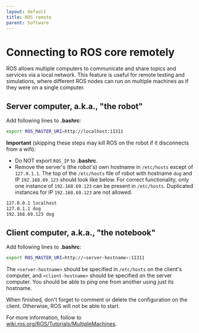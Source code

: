 ```yaml
---
layout: default
title: ROS remote
parent: Software
---
```


# Connecting to ROS core remotely

ROS allows multiple computers to communicate and share topics and services via a local network.
This feature is useful for remote testing and simulations, where different ROS nodes can run on multiple machines as if they were on a single computer.

## Server computer, a.k.a., "the robot"

Add following lines to **.bashrc**:
```bash
export ROS_MASTER_URI=http://localhost:11311
```

**Important** (skipping these steps may kill ROS on the robot if it disconnects from a wifi):

- Do NOT export `ROS_IP` to **.bashrc**.
- Remove the server's (the robot's) own hostname in `/etc/hosts` except of `127.0.1.1`.
  The top of the `/etc/hosts` file of robot with hostname `dog` and IP `192.168.69.123` should look like below.
  For correct functionality, only one instance of `192.168.69.123` can be present in `/etc/hosts`. 
  Duplicated instances for IP `192.168.69.123` are not allowed.
```bash
127.0.0.1 localhost
127.0.1.1 dog
192.168.69.123 dog
```

## Client computer, a.k.a., "the notebook"

Add following lines to **.bashrc**:
```bash
export ROS_MASTER_URI=http://<server-hostname>:11311
```

The `<server-hostname>` should be specified in `/etc/hosts` on the client's computer, and `<client-hostname>` should be specified on the server computer.
You should be able to ping one from another using just its hostname.

When finished, don't forget to comment or delete the configuration on the client.
Otherwise, ROS will not be able to start.

For more information, follow to [wiki.ros.org/ROS/Tutorials/MultipleMachines](http://wiki.ros.org/ROS/Tutorials/MultipleMachines).
